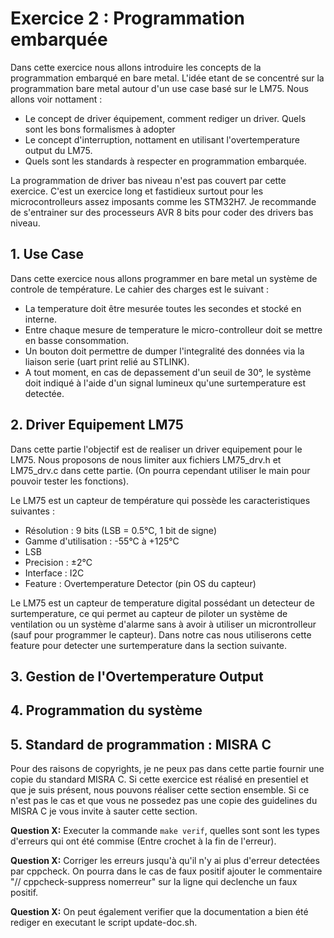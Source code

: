 # Exercice 2 : Programmation embarquée

Dans cette exercice nous allons introduire les concepts de la programmation embarqué en bare metal. L'idée etant de se concentré sur la programmation bare metal autour d'un use case basé sur le LM75. Nous allons voir nottament :
- Le concept de driver équipement, comment rediger un driver. Quels sont les bons formalismes à adopter
- Le concept d'interruption, nottament en utilisant l'overtemperature output du LM75.
- Quels sont les standards à respecter en programmation embarquée.

La programmation de driver bas niveau n'est pas couvert par cette exercice. C'est un exercice long et fastidieux surtout pour les microcontrolleurs assez imposants comme les STM32H7. Je recommande de s'entrainer sur des processeurs AVR 8 bits pour coder des drivers bas niveau. 

## 1. Use Case

Dans cette exercice nous allons programmer en bare metal un système de controle de température. Le cahier des charges est le suivant :
- La temperature doit être mesurée toutes les secondes et stocké en interne.
- Entre chaque mesure de temperature le micro-controlleur doit se mettre en basse consommation.
- Un bouton doit permettre de dumper l'integralité des données via la liaison serie (uart print relié au STLINK).
- A tout moment, en cas de depassement d'un seuil de 30°, le système doit indiqué à l'aide d'un signal lumineux qu'une surtemperature est detectée.

## 2. Driver Equipement LM75

Dans cette partie l'objectif est de realiser un driver equipement pour le LM75. Nous proposons de nous limiter aux fichiers LM75_drv.h et LM75_drv.c dans cette partie. (On pourra cependant utiliser le main pour pouvoir tester les fonctions).

Le LM75 est un capteur de température qui possède les caracteristiques suivantes :
- Résolution : 9 bits (LSB = 0.5°C, 1 bit de signe)
- Gamme d'utilisation : -55°C à +125°C
- LSB
- Precision : ±2°C
- Interface : I2C 
- Feature : Overtemperature Detector (pin OS du capteur)

Le LM75 est un capteur de temperature digital possédant un detecteur de surtemperature, ce qui permet au capteur de piloter un système de ventilation ou un système d'alarme sans à avoir à utiliser un microntrolleur (sauf pour programmer le capteur). Dans notre cas nous utiliserons cette feature pour detecter une surtemperature dans la section suivante.

## 3. Gestion de l'Overtemperature Output

## 4. Programmation du système

## 5. Standard de programmation : MISRA C

Pour des raisons de copyrights, je ne peux pas dans cette partie fournir une copie du standard MISRA C. Si cette exercice est réalisé en presentiel et que je suis présent, nous pouvons réaliser cette section ensemble. Si ce n'est pas le cas et que vous ne possedez pas une copie des guidelines du MISRA C je vous invite à sauter cette section.

**Question X:** Executer la commande `make verif`, quelles sont sont les types d'erreurs qui ont été commise (Entre crochet à la fin de l'erreur). 

**Question X:** Corriger les erreurs jusqu'à qu'il n'y ai plus d'erreur detectées par cppcheck. On pourra dans le cas de faux positif ajouter le commentaire "// cppcheck-suppress nomerreur" sur la ligne qui declenche un faux positif.

**Question X:** On peut également verifier que la documentation a bien été rediger en executant le script update-doc.sh.
